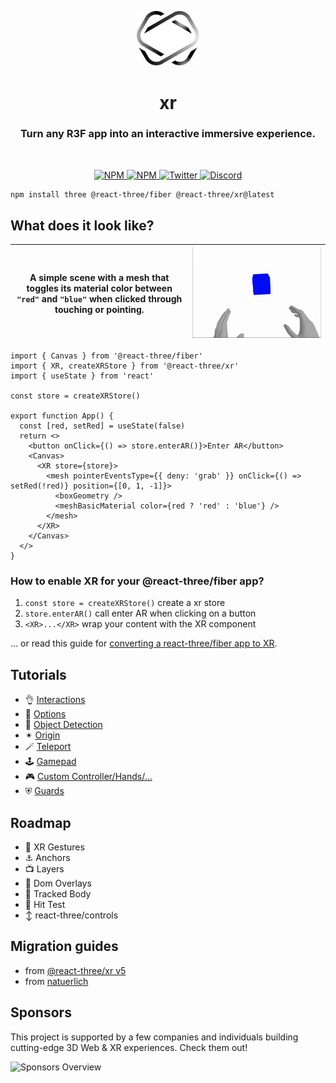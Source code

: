 <p align="center">
  <img src="./docs/getting-started/logo.svg" width="100" />
</p>

<h1 align="center">xr</h1>
<h3 align="center">Turn any R3F app into an interactive immersive experience.</h3>
<br/>


<p align="center">
  <a href="https://npmjs.com/package/@react-three/xr" target="_blank">
    <img src="https://img.shields.io/npm/v/@react-three/xr?style=flat&colorA=000000&colorB=000000" alt="NPM" />
  </a>
  <a href="https://npmjs.com/package/@react-three/xr" target="_blank">
    <img src="https://img.shields.io/npm/dt/@react-three/xr.svg?style=flat&colorA=000000&colorB=000000" alt="NPM" />
  </a>
  <a href="https://twitter.com/pmndrs" target="_blank">
    <img src="https://img.shields.io/twitter/follow/pmndrs?label=%40pmndrs&style=flat&colorA=000000&colorB=000000&logo=twitter&logoColor=000000" alt="Twitter" />
  </a>
  <a href="https://discord.gg/ZZjjNvJ" target="_blank">
    <img src="https://img.shields.io/discord/740090768164651008?style=flat&colorA=000000&colorB=000000&label=discord&logo=discord&logoColor=000000" alt="Discord" />
  </a>
</p>

```bash
npm install three @react-three/fiber @react-three/xr@latest
```

## What does it look like?

| A simple scene with a mesh that toggles its material color between `"red"` and `"blue"` when clicked through touching or pointing. | ![recording of interacting with the code below](./docs/getting-started/basic-example.gif) |
|-|-|

```tsx
import { Canvas } from '@react-three/fiber'
import { XR, createXRStore } from '@react-three/xr'
import { useState } from 'react'

const store = createXRStore()

export function App() {
  const [red, setRed] = useState(false)
  return <>
    <button onClick={() => store.enterAR()}>Enter AR</button>
    <Canvas>
      <XR store={store}>
        <mesh pointerEventsType={{ deny: 'grab' }} onClick={() => setRed(!red)} position={[0, 1, -1]}>
          <boxGeometry />
          <meshBasicMaterial color={red ? 'red' : 'blue'} />
        </mesh>
      </XR>
    </Canvas>
  </>
}
```

### How to enable XR for your @react-three/fiber app?

1. `const store = createXRStore()` create a xr store
2. `store.enterAR()` call enter AR when clicking on a button
3. `<XR>...</XR>` wrap your content with the XR component

... or read this guide for [converting a react-three/fiber app to XR](https://docs.pmnd.rs/xr/getting-started/convert-to-xr).

## Tutorials

- 👌 [Interactions](https://docs.pmnd.rs/xr/tutorials/interactions)
- 🔧 [Options](https://docs.pmnd.rs/xr/tutorials/options)
- 🧊 [Object Detection](https://docs.pmnd.rs/xr/tutorials/object-detection)
- ✴ [Origin](https://docs.pmnd.rs/xr/tutorials/origin)
- 🪄 [Teleport](https://docs.pmnd.rs/xr/tutorials/teleport)
- 🕹️ [Gamepad](https://docs.pmnd.rs/xr/tutorials/gamepad)
- 🎮 [Custom Controller/Hands/...](https://docs.pmnd.rs/xr/tutorials/custom-inputs)
- ⛨ [Guards](https://docs.pmnd.rs/xr/tutorials/guards)

## Roadmap

- 🤳 XR Gestures
- ⚓️ Anchors
- 📺 Layers
- 📱 Dom Overlays
- 🕺 Tracked Body
- 🎯 Hit Test
- ↕ react-three/controls

## Migration guides

- from [@react-three/xr v5](https://docs.pmnd.rs/xr/migration/from-react-three-xr-5)
- from [natuerlich](https://docs.pmnd.rs/xr/migration/from-natuerlich)

## Sponsors

This project is supported by a few companies and individuals building cutting-edge 3D Web & XR experiences. Check them out!

![Sponsors Overview](https://bbohlender.github.io/sponsors/screenshot.png)

